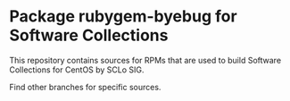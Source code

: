 # Package rubygem-byebug for Software Collections

This repository contains sources for RPMs that are used
to build Software Collections for CentOS by SCLo SIG.

Find other branches for specific sources.
